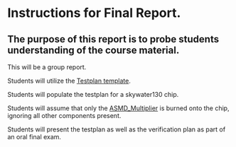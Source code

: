 # Instructions for Final Report.

## The purpose of this report is to probe students understanding of the course material.

This will be a group report.

Students will utilize the [Testplan template](TestPlanTemplate.docx).

Students will populate the testplan for a skywater130 chip.

Students will assume that only the [ASMD_Multiplier](../../asmd/src/asmd_multiplier_flat.v) is burned onto the chip,
ignoring all other components present.

Students will present the testplan as well as the verification plan as part of an oral final exam.